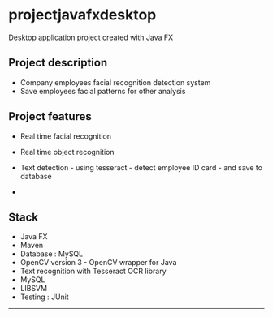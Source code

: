 # projectjavafxdesktop
Desktop application project created with Java FX 

## Project description  
+ Company employees facial recognition detection system  
+ Save employees facial patterns for other analysis 
 


## Project features 
+ Real time facial recognition   

+ Real time object recognition 

+ Text detection - using tesseract - detect employee ID card - and save to database 

+




## Stack 
+ Java FX 
+ Maven 
+ Database : MySQL   
+ OpenCV version 3 - OpenCV wrapper for Java 
+ Text recognition with Tesseract OCR library  
+ MySQL 
+ LIBSVM 
+ Testing : JUnit 





----

